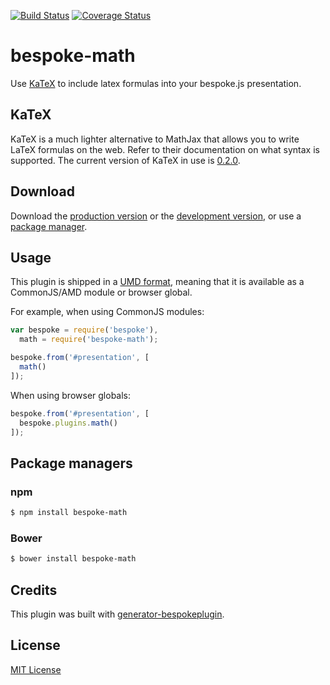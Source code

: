 [![Build Status](https://secure.travis-ci.org/fegemo/bespoke-math.png?branch=master)](https://travis-ci.org/fegemo/bespoke-math) [![Coverage Status](https://coveralls.io/repos/fegemo/bespoke-math/badge.png)](https://coveralls.io/r/fegemo/bespoke-math)

# bespoke-math

Use [KaTeX][katex] to include latex formulas into your bespoke.js presentation.

## KaTeX

KaTeX is a much lighter alternative to MathJax that allows you to write LaTeX formulas on the web.
Refer to their documentation on what syntax is supported.
The current version of KaTeX in use is [0.2.0][katex-version].

[katex-version]: https://github.com/Khan/KaTeX/releases/tag/v0.2.0

## Download

Download the [production version][min] or the [development version][max], or use a [package manager](#package-managers).

[min]: https://raw.github.com/fegemo/bespoke-math/master/dist/bespoke-math.min.js
[max]: https://raw.github.com/fegemo/bespoke-math/master/dist/bespoke-math.js
[katex]: http://khan.github.io/KaTeX/

## Usage

This plugin is shipped in a [UMD format](https://github.com/umdjs/umd), meaning that it is available as a CommonJS/AMD module or browser global.

For example, when using CommonJS modules:

```js
var bespoke = require('bespoke'),
  math = require('bespoke-math');

bespoke.from('#presentation', [
  math()
]);
```

When using browser globals:

```js
bespoke.from('#presentation', [
  bespoke.plugins.math()
]);
```

## Package managers

### npm

```bash
$ npm install bespoke-math
```

### Bower

```bash
$ bower install bespoke-math
```

## Credits

This plugin was built with [generator-bespokeplugin](https://github.com/markdalgleish/generator-bespokeplugin).

## License

[MIT License](http://en.wikipedia.org/wiki/MIT_License)
